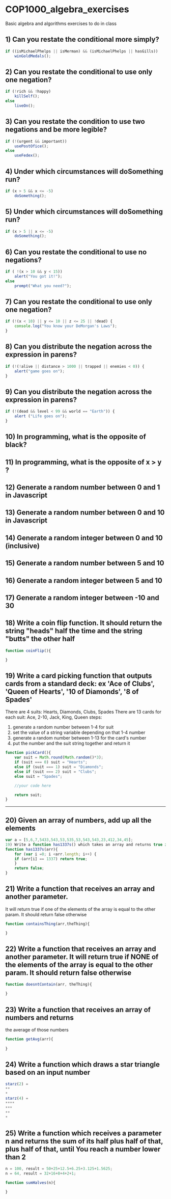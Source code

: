 # COP1000_algebra_exercises
Basic algebra and algorithms exercises to do in class

## 1) Can you restate the conditional more simply?
```javascript
if ((isMichaelPhelps || isMerman) && (isMichaelPhelps || hasGills))
	winGoldMedals();
```

## 2) Can you restate the conditional to use only one negation?
```javascript
if (!rich && !happy) 
	killSelf();
else 
	liveOn();
```

## 3) Can you restate the condition to use two negations and be more legible?
```javascript
if (!(urgent && important)) 
	usePostOfice();
else 
	useFedex();
```

## 4) Under which circumstances will doSomething run?
```javascript
if (x > 5 && x <= -5) 
	doSomething();
```

## 5) Under which circumstances will doSomething run?
```javascript
if (x > 5 || x <= -5) 
	doSomething();
```

## 6) Can you restate the conditional to use no negations?
```javascript
if ( !(x > 10 && y < 15))
	alert("You got it!");
else
	prompt("What you need?");
```

## 7) Can you restate the conditional to use only one negation?
```javascript
if (!(x < 10) || y <= 10 || z <= 25 || !dead) {
	console.log("You know your DeMorgan's Laws");
}
```

## 8) Can you distribute the negation across the expression in parens?
```javascript
if (!(!alive || distance > 1000 || trapped || enemies < 0)) {
	alert("game goes on");
}
```

## 9) Can you distribute the negation across the expression in parens?
```javascript
if (!(dead && level < 99 && world == "Earth")) {
	alert ("Life goes on");
}
```

## 10) In programming, what is the opposite of black?

## 11) In programming, what is the opposite of x > y ?

## 12) Generate a random number between 0 and 1 in Javascript

## 13) Generate a random number between 0 and 10 in Javascript

## 14) Generate a random integer between 0 and 10 (inclusive)

## 15) Generate a random number between 5 and 10

## 16) Generate a random integer between 5 and 10

## 17) Generate a random integer between -10 and 30

## 18) Write a coin flip function. It should return the string "heads" half the time and the string "butts" the other half
```javascript
function coinFlip(){

}
```

## 19) Write a card picking function that outputs cards from a standard deck: ex 'Ace of Clubs', 'Queen of Hearts', '10 of Diamonds', '8 of Spades'
There are 4 suits: Hearts, Diamonds, Clubs, Spades
There are 13 cards for each suit: Ace, 2-10, Jack, King, Queen
steps:
1. generate a random number between 1-4 for suit
2. set the value of a string variable depending on that 1-4 number
3. generate a random number between 1-13 for the card's number
4. put the number and the suit string together and return it
```javascript
function pickCard(){
	var suit = Math.round(Math.random()*3);
	if (suit === 0) suit = "Hearts";
	else if (suit === 1) suit = "Diamonds";
	else if (suit === 2) suit = "Clubs";
	else suit = "Spades";

	//your code here

	return suit;
}
```

****************

## 20) Given an array of numbers, add up all the elements
```javascript
var a = [5,6,7,5433,543,53,535,53,543,543,23,412,34,45];
19) Write a function has1337s() which takes an array and returns true if the array contains the number 1337
function has1337s(arr){
	for (var i =0; i <arr.length; i++) {
	if (arr[i] == 1337) return true;
	}
	return false;
}
```

## 21) Write a function that receives an array and another parameter.
It will return true if one of the elements of the array is
equal to the other param. It should return false otherwise
```javascript
function containsThing(arr,theThing){

}
```

## 22) Write a function that receives an array and another parameter. It will return true if NONE of the elements of the array is equal to the other param. It should return false otherwise
```javascript
function doesntContain(arr, theThing){

}
```

## 23) Write a function that receives an array of numbers and returns
the average of those numbers
```javascript
function getAvg(arr){
	
}
```

## 24) Write a function which draws a star triangle based on an input number
```javascript
starz(2) =
**
*
starz(4) =
****
***
**
*
```

## 25) Write a function which receives a parameter n and returns the sum of its half plus half of that, plus half of that, until You reach a number lower than 2
```javascript
n = 100, result = 50+25+12.5+6.25+3.125+1.5625;
n = 64, result = 32+16+8+4+2+1;

function sumHalves(n){

}
```
